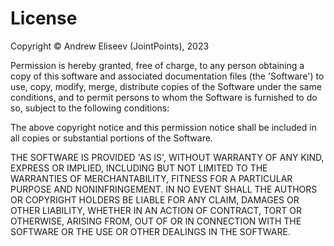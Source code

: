 # License

Copyright © Andrew Eliseev (JointPoints), 2023

Permission is hereby granted, free of charge, to any person obtaining a copy of this software and associated documentation files (the 'Software') to use, copy, modify, merge, distribute copies of the Software under the same conditions, and to permit persons to whom the Software is furnished to do so, subject to the following conditions:

The above copyright notice and this permission notice shall be included in all copies or substantial portions of the Software.

THE SOFTWARE IS PROVIDED 'AS IS', WITHOUT WARRANTY OF ANY KIND, EXPRESS OR IMPLIED, INCLUDING BUT NOT LIMITED TO THE WARRANTIES OF MERCHANTABILITY, FITNESS FOR A PARTICULAR PURPOSE AND NONINFRINGEMENT. IN NO EVENT SHALL THE AUTHORS OR COPYRIGHT HOLDERS BE LIABLE FOR ANY CLAIM, DAMAGES OR OTHER LIABILITY, WHETHER IN AN ACTION OF CONTRACT, TORT OR OTHERWISE, ARISING FROM, OUT OF OR IN CONNECTION WITH THE SOFTWARE OR THE USE OR OTHER DEALINGS IN THE SOFTWARE.